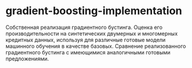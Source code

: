 # gradient-boosting-implementation
Собственная реализация градиентного бустинга. Оценка его производительности на синтетических двумерных и многомерных кредитных данных, используя для различные готовые модели машинного обучения в качестве базовых. Сравнение реализованного градиентного бустинга с имеющимися аналогичными готовыми предложениями.
